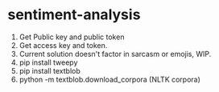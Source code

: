 # sentiment-analysis


1. Get Public key and public token
2. Get access key and token.
3. Current solution doesn't factor in sarcasm or emojis, WIP.
4. pip install tweepy
5. pip install textblob
6. python -m textblob.download_corpora (NLTK corpora)
